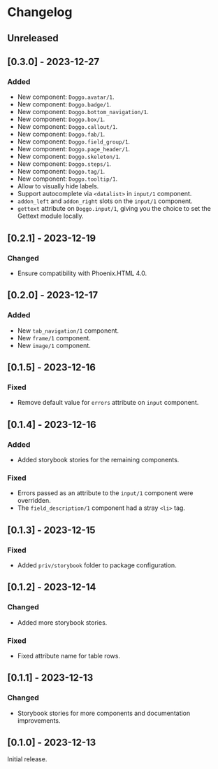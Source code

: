 # Changelog

## Unreleased

## [0.3.0] - 2023-12-27

### Added

- New component: `Doggo.avatar/1`.
- New component: `Doggo.badge/1`.
- New component: `Doggo.bottom_navigation/1`.
- New component: `Doggo.box/1`.
- New component: `Doggo.callout/1`.
- New component: `Doggo.fab/1`.
- New component: `Doggo.field_group/1`.
- New component: `Doggo.page_header/1`.
- New component: `Doggo.skeleton/1`.
- New component: `Doggo.steps/1`.
- New component: `Doggo.tag/1`.
- New component: `Doggo.tooltip/1`.
- Allow to visually hide labels.
- Support autocomplete via `<datalist>` in `input/1` component.
- `addon_left` and `addon_right` slots on the `input/1` component.
- `gettext` attribute on `Doggo.input/1`, giving you the choice to
  set the Gettext module locally.

## [0.2.1] - 2023-12-19

### Changed

- Ensure compatibility with Phoenix.HTML 4.0.

## [0.2.0] - 2023-12-17

### Added

- New `tab_navigation/1` component.
- New `frame/1` component.
- New `image/1` component.

## [0.1.5] - 2023-12-16

### Fixed

- Remove default value for `errors` attribute on `input` component.

## [0.1.4] - 2023-12-16

### Added

- Added storybook stories for the remaining components.

### Fixed

- Errors passed as an attribute to the `input/1` component were overridden.
- The `field_description/1` component had a stray `<li>` tag.

## [0.1.3] - 2023-12-15

### Fixed

- Added `priv/storybook` folder to package configuration.

## [0.1.2] - 2023-12-14

### Changed

- Added more storybook stories.

### Fixed

- Fixed attribute name for table rows.

## [0.1.1] - 2023-12-13

### Changed

- Storybook stories for more components and documentation improvements.

## [0.1.0] - 2023-12-13

Initial release.
